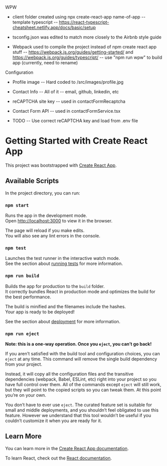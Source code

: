 WPW

-   client folder created using npx create-react-app name-of-app --template typescript
    -- https://react-typescript-cheatsheet.netlify.app/docs/basic/setup

-   tsconfig.json was edited to match more closely to the Airbnb style guide

-   Webpack used to compile the project instead of npm create react app stuff
    -- https://webpack.js.org/guides/getting-started/ and https://webpack.js.org/guides/typescript/
    -- use "npm run wpw" to build app (currently, need to rename)

Configuration

-   Profile image
    -- Hard coded to /src/images/profile.jpg
-   Contact Info
    -- All of it
    -- email, github, linkedin, etc
-   reCAPTCHA site key
    -- used in contactFormRecaptcha
-   Contact Form API
    -- used in contactFormService.tsx

-   TODO
    -- Use correct reCAPTCHA key and load from .env file

# Getting Started with Create React App

This project was bootstrapped with [Create React App](https://github.com/facebook/create-react-app).

## Available Scripts

In the project directory, you can run:

### `npm start`

Runs the app in the development mode.\
Open [http://localhost:3000](http://localhost:3000) to view it in the browser.

The page will reload if you make edits.\
You will also see any lint errors in the console.

### `npm test`

Launches the test runner in the interactive watch mode.\
See the section about [running tests](https://facebook.github.io/create-react-app/docs/running-tests) for more information.

### `npm run build`

Builds the app for production to the `build` folder.\
It correctly bundles React in production mode and optimizes the build for the best performance.

The build is minified and the filenames include the hashes.\
Your app is ready to be deployed!

See the section about [deployment](https://facebook.github.io/create-react-app/docs/deployment) for more information.

### `npm run eject`

**Note: this is a one-way operation. Once you `eject`, you can’t go back!**

If you aren’t satisfied with the build tool and configuration choices, you can `eject` at any time. This command will remove the single build dependency from your project.

Instead, it will copy all the configuration files and the transitive dependencies (webpack, Babel, ESLint, etc) right into your project so you have full control over them. All of the commands except `eject` will still work, but they will point to the copied scripts so you can tweak them. At this point you’re on your own.

You don’t have to ever use `eject`. The curated feature set is suitable for small and middle deployments, and you shouldn’t feel obligated to use this feature. However we understand that this tool wouldn’t be useful if you couldn’t customize it when you are ready for it.

## Learn More

You can learn more in the [Create React App documentation](https://facebook.github.io/create-react-app/docs/getting-started).

To learn React, check out the [React documentation](https://reactjs.org/).
